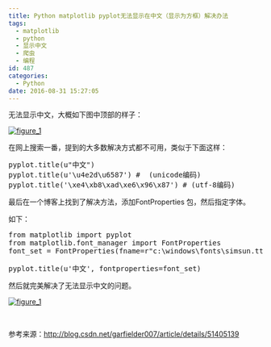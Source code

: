 ```yaml
---
title: Python matplotlib pyplot无法显示在中文（显示为方框）解决办法
tags:
  - matplotlib
  - python
  - 显示中文
  - 爬虫
  - 编程
id: 487
categories:
  - Python
date: 2016-08-31 15:27:05
---
```


无法显示中文，大概如下图中顶部的样子：

[![figure_1](http://115.159.197.66/wp-content/uploads/2016/08/figure_1-300x225.png)](http://115.159.197.66/wp-content/uploads/2016/08/figure_1.png)

在网上搜索一番，提到的大多数解决方式都不可用，类似于下面这样：
<pre class="lang:python decode:true ">pyplot.title(u"中文")
pyplot.title(u'\u4e2d\u6587') #  (unicode编码)
pyplot.title('\xe4\xb8\xad\xe6\x96\x87') # (utf-8编码)</pre>
最后在一个博客上找到了解决方法，添加FontProperties 包，然后指定字体。

如下：
<pre class="lang:python decode:true ">from matplotlib import pyplot  
from matplotlib.font_manager import FontProperties  
font_set = FontProperties(fname=r"c:\windows\fonts\simsun.ttc", size=15)  

pyplot.title(u'中文', fontproperties=font_set)</pre>
然后就完美解决了无法显示中文的问题。

[![figure_1](http://115.159.197.66/wp-content/uploads/2016/08/figure_1-1-300x225.png)](http://115.159.197.66/wp-content/uploads/2016/08/figure_1-1.png)

&nbsp;

参考来源：http://blog.csdn.net/garfielder007/article/details/51405139